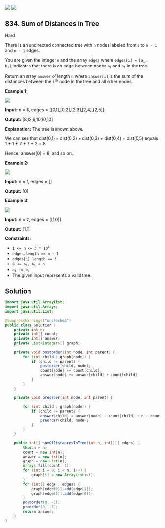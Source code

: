 [![](https://img.shields.io/github/stars/javadev/LeetCode-in-Java?label=Stars&style=flat-square)](https://github.com/javadev/LeetCode-in-Java)
[![](https://img.shields.io/github/forks/javadev/LeetCode-in-Java?label=Fork%20me%20on%20GitHub%20&style=flat-square)](https://github.com/javadev/LeetCode-in-Java/fork)

## 834\. Sum of Distances in Tree

Hard

There is an undirected connected tree with `n` nodes labeled from `0` to `n - 1` and `n - 1` edges.

You are given the integer `n` and the array `edges` where <code>edges[i] = [a<sub>i</sub>, b<sub>i</sub>]</code> indicates that there is an edge between nodes <code>a<sub>i</sub></code> and <code>b<sub>i</sub></code> in the tree.

Return an array `answer` of length `n` where `answer[i]` is the sum of the distances between the <code>i<sup>th</sup></code> node in the tree and all other nodes.

**Example 1:**

![](https://assets.leetcode.com/uploads/2021/07/23/lc-sumdist1.jpg)

**Input:** n = 6, edges = \[\[0,1],[0,2],[2,3],[2,4],[2,5]]

**Output:** [8,12,6,10,10,10]

**Explanation:** The tree is shown above. 

We can see that dist(0,1) + dist(0,2) + dist(0,3) + dist(0,4) + dist(0,5) equals 1 + 1 + 2 + 2 + 2 = 8. 

Hence, answer[0] = 8, and so on.

**Example 2:**

![](https://assets.leetcode.com/uploads/2021/07/23/lc-sumdist2.jpg)

**Input:** n = 1, edges = []

**Output:** [0]

**Example 3:**

![](https://assets.leetcode.com/uploads/2021/07/23/lc-sumdist3.jpg)

**Input:** n = 2, edges = \[\[1,0]]

**Output:** [1,1]

**Constraints:**

*   <code>1 <= n <= 3 * 10<sup>4</sup></code>
*   `edges.length == n - 1`
*   `edges[i].length == 2`
*   <code>0 <= a<sub>i</sub>, b<sub>i</sub> < n</code>
*   <code>a<sub>i</sub> != b<sub>i</sub></code>
*   The given input represents a valid tree.

## Solution

```java
import java.util.ArrayList;
import java.util.Arrays;
import java.util.List;

@SuppressWarnings("unchecked")
public class Solution {
    private int n;
    private int[] count;
    private int[] answer;
    private List<Integer>[] graph;

    private void postorder(int node, int parent) {
        for (int child : graph[node]) {
            if (child != parent) {
                postorder(child, node);
                count[node] += count[child];
                answer[node] += answer[child] + count[child];
            }
        }
    }

    private void preorder(int node, int parent) {

        for (int child : graph[node]) {
            if (child != parent) {
                answer[child] = answer[node] - count[child] + n - count[child];
                preorder(child, node);
            }
        }
    }

    public int[] sumOfDistancesInTree(int n, int[][] edges) {
        this.n = n;
        count = new int[n];
        answer = new int[n];
        graph = new List[n];
        Arrays.fill(count, 1);
        for (int i = 0; i < n; i++) {
            graph[i] = new ArrayList<>();
        }
        for (int[] edge : edges) {
            graph[edge[0]].add(edge[1]);
            graph[edge[1]].add(edge[0]);
        }
        postorder(0, -1);
        preorder(0, -1);
        return answer;
    }
}
```